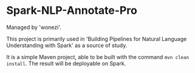 
# Spark-NLP-Annotate-Pro

Managed by 'wonezi'.

This project is primarily used in 'Building Pipelines for Natural Language Understanding with Spark' as a source of study.

It is a simple Maven project, able to be built with the command `mvn clean install`. The result will be deployable on Spark.